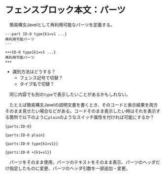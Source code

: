 # フェンスブロック本文：パーツ

　簡易構文Javelとして再利用可能なパーツを定義する。

````javel
---part ID-0 type{k1=v1 ...}
再利用可能パーツ
---
````
````javel
+++ID-0 type{k1=v1 ...}
再利用可能パーツ
+++
````

* 識別方法はどうする？
    * フェンス記号で切替？
    * タイプ名で切替？

　同じ内容でも別の`type`で表示したいことがあるかもしれない。

　たとえば簡易構文Javelの説明文書を書くとき、そのコードと表示結果を両方そのまま見せたい場合などがある。コードそのまま表示したい時はそれを表示する箇所で以下のように`plain`のようなスイッチ属性を付ければ可能にするか？

```javel
{parts:ID-0}
```
```javel
{parts:ID-0 plain}
```
```javel
{parts:ID-0 type{k1=v1}}
```
```javel
{parts:ID-0 +{k1=v1}}
```

　パーツをそのまま使用、パーツのテキストをそのまま表示、パーツのヘッダだけ指定したものに変更、パーツのヘッダ引数を一部追加・変更。


